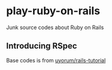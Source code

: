 # play-ruby-on-rails
Junk source codes about Ruby on Rails

## Introducing RSpec
Base codes is from [uyorum/rails-tutorial](https://github.com/uyorum/rails-tutorial)
